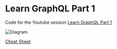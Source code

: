 # Learn GraphQL Part 1

Code for the Youtube session [Learn GraphQL Part 1]()

![Diagram](https://github.com/teamdev11org/session-resources/raw/main/02-graphql-1/diagram.png)

[Cheat Sheet](https://github.com/teamdev11org/session-resources/raw/main/02-graphql-1/graphql-shorthand-notation-cheat-sheet.pdf)
